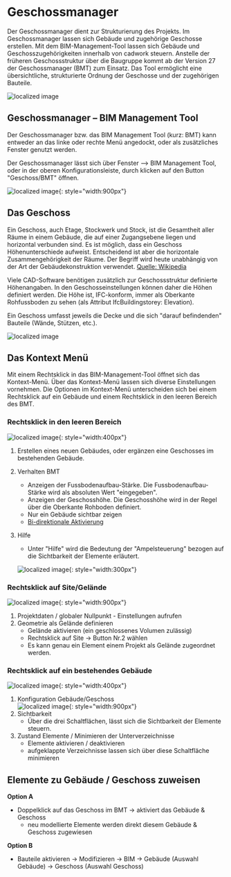 # Geschossmanager

Der Geschossmanager dient zur Strukturierung des Projekts. Im Geschossmanager lassen sich Gebäude und zugehörige Geschosse erstellen.
Mit dem BIM-Management-Tool lassen sich Gebäude und Geschosszugehörigkeiten innerhalb von cadwork steuern. Anstelle der früheren Geschossstruktur über die Baugruppe kommt ab der Version 27 der Geschossmanager (BMT) zum Einsatz.
Das Tool ermöglicht eine übersichtliche, strukturierte Ordnung der Geschosse und der zugehörigen Bauteile.

![localized image](../img/struct.png)

## Geschossmanager – BIM Management Tool <br>

Der Geschossmanager bzw. das BIM Management Tool (kurz: BMT) kann entweder an das linke oder
rechte Menü angedockt, oder als zusätzliches Fenster genutzt werden.

Der Geschossmanager lässt sich über Fenster --> BIM Management Tool, oder in der oberen Konfigurationsleiste, durch klicken auf den Button "Geschoss/BMT" öffnen.

![localized image](../img/bmt.gif){: style="width:900px"}

## Das Geschoss

Ein Geschoss, auch Etage, Stockwerk und Stock, ist die Gesamtheit aller Räume in einem Gebäude, die auf einer Zugangsebene liegen und horizontal verbunden sind. Es ist möglich, dass ein Geschoss Höhenunterschiede aufweist. Entscheidend ist aber die horizontale Zusammengehörigkeit der Räume. Der Begriff wird heute unabhängig von der Art der Gebäudekonstruktion verwendet. [Quelle: Wikipedia](<https://de.wikipedia.org/wiki/Geschoss_(Architektur)>)

Viele CAD-Software benötigen zusätzlich zur Geschossstruktur definierte Höhenangaben. In den Geschosseinstellungen können daher die Höhen definiert werden.
Die Höhe ist, IFC-konform, immer als Oberkante Rohfussboden zu sehen (als Attribut IfcBuildingstorey: Elevation).

Ein Geschoss umfasst jeweils die Decke und die sich "darauf befindenden" Bauteile (Wände, Stützen, etc.).

![localized image](../img/storey_cw.png "https://standards.buildingsmart.org/IFC/RELEASE/IFC4/ADD2_TC1/HTML/link/ifcbuildingstorey.htm")

## Das Kontext Menü

Mit einem Rechtsklick in das BIM-Management-Tool öffnet sich das Kontext-Menü.
Über das Kontext-Menü lassen sich diverse Einstellungen vornehmen. Die Optionen im Kontext-Menü unterscheiden sich bei einem Rechtsklick auf ein Gebäude und einem Rechtsklick in den leeren Bereich des BMT.

### Rechtsklick in den leeren Bereich

![localized image](../img/de/context3.svg){: style="width:400px"}

1. Erstellen eines neuen Gebäudes, oder ergänzen eine Geschosses im bestehenden Gebäude.
2. Verhalten BMT
   - Anzeigen der Fussbodenaufbau-Stärke. Die Fussbodenaufbau-Stärke wird als absoluten Wert "eingegeben".
   - Anzeigen der Geschosshöhe. Die Geschosshöhe wird in der Regel über die Oberkante Rohboden definiert.
   - Nur ein Gebäude sichtbar zeigen
   - [Bi-direktionale Aktivierung](../1.Import/import.de.md#bi-direktionale-aktivierung)
3. Hilfe <br>

   - Unter "Hilfe" wird die Bedeutung der "Ampelsteuerung" bezogen auf die Sichtbarkeit der Elemente erläutert.

   ![localized image](../img/de/help.png){: style="width:300px"}

### Rechtsklick auf Site/Gelände

![localized image](../img/de/context1.svg){: style="width:900px"}

1. Projektdaten / globaler Nullpunkt - Einstellungen aufrufen
2. Geometrie als Gelände definieren
   - Gelände aktivieren (ein geschlossenes Volumen zulässig)
   - Rechtsklick auf Site -> Button Nr.2 wählen
   - Es kann genau ein Element einem Projekt als Gelände zugeordnet werden.

### Rechtsklick auf ein bestehendes Gebäude

![localized image](../img/de/context4.svg){: style="width:400px"}

1. Konfiguration Gebäude/Geschoss <br>
   ![localized image](../img/storey.gif){: style="width:900px"}
2. Sichtbarkeit
   - Über die drei Schaltflächen, lässt sich die Sichtbarkeit der Elemente steuern.
3. Zustand Elemente / Minimieren der Unterverzeichnisse
   - Elemente aktivieren / deaktivieren
   - aufgeklappte Verzeichnisse lassen sich über diese Schaltfläche minimieren

## Elemente zu Gebäude / Geschoss zuweisen

**Option A**

- Doppelklick auf das Geschoss im BMT -> aktiviert das Gebäude & Geschoss
  - neu modellierte Elemente werden direkt diesem Gebäude & Geschoss zugewiesen

**Option B**

- Bauteile aktivieren -> Modifizieren -> BIM -> Gebäude (Auswahl Gebäude) -> Geschoss (Auswahl Geschoss)
